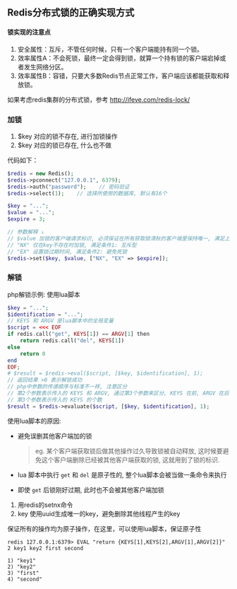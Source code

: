 ## Redis分布式锁的正确实现方式

#### 锁实现的注意点

1. 安全属性：互斥，不管任何时候，只有一个客户端能持有同一个锁。
2. 效率属性A：不会死锁，最终一定会得到锁，就算一个持有锁的客户端宕掉或者发生网络分区。
3. 效率属性B：容错，只要大多数Redis节点正常工作，客户端应该都能获取和释放锁。

如果考虑redis集群的分布式锁，参考 http://ifeve.com/redis-lock/



### 加锁

1. $key 对应的锁不存在, 进行加锁操作
2. $key 对应的锁已存在, 什么也不做

代码如下：

```php
$redis = new Redis();
$redis->pconnect("127.0.0.1", 6379);
$redis->auth("password");    // 密码验证
$redis->select(1);    // 选择所使用的数据库, 默认有16个

$key = "...";
$value = "...";
$expire = 3;

// 参数解释 ↓
// $value 加锁的客户端请求标识, 必须保证在所有获取锁清秋的客户端里保持唯一, 满足上面的第3个条件: 加锁/解锁的是同一客户端
// "NX" 仅在key不存在时加锁, 满足条件1: 互斥型
// "EX" 设置锁过期时间, 满足条件2: 避免死锁
$redis->set($key, $value, ["NX", "EX" => $expire]);
```

### 解锁

php解锁示例: 使用lua脚本

```php
$key = "...";
$identification = "...";
// KEYS 和 ARGV 是lua脚本中的全局变量
$script = <<< EOF
if redis.call("get", KEYS[1]) == ARGV[1] then
    return redis.call("del", KEYS[1])
else
    return 0
end
EOF;
# $result = $redis->eval($script, [$key, $identification], 1);
// 返回结果 >0 表示解锁成功
// php中参数的传递顺序与标准不一样, 注意区分
// 第2个参数表示传入的 KEYS 和 ARGV, 通过第3个参数来区分, KEYS 在前, ARGV 在后
// 第3个参数表示传入的 KEYS 的个数
$result = $redis->evaluate($script, [$key, $identification], 1);    
```

使用lua脚本的原因:

- 避免误删其他客户端加的锁

    > eg. 某个客户端获取锁后做其他操作过久导致锁被自动释放, 这时候要避免这个客户端删除已经被其他客户端获取的锁, 这就用到了锁的标识.

- lua 脚本中执行 `get` 和 `del` 是原子性的, 整个lua脚本会被当做一条命令来执行

- 即使 `get` 后锁刚好过期, 此时也不会被其他客户端加锁

1. 用redis的setnx命令
2. key 使用uuid生成唯一的key，避免删除其他线程产生的key

保证所有的操作均为原子操作，在这里，可以使用lua脚本，保证原子性

```
redis 127.0.0.1:6379> EVAL "return {KEYS[1],KEYS[2],ARGV[1],ARGV[2]}" 2 key1 key2 first second

1) "key1"
2) "key2"
3) "first"
4) "second"
```